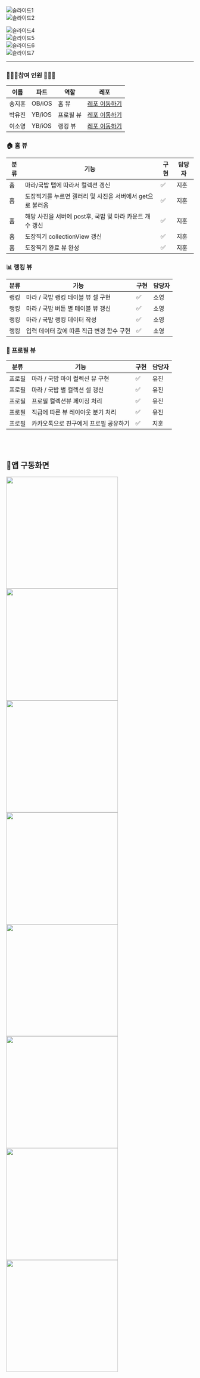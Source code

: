 

<br>

![슬라이드1](https://user-images.githubusercontent.com/60260284/99885690-41698a00-2c7a-11eb-9fed-2704d3abb0e1.png)<br>
![슬라이드2](https://user-images.githubusercontent.com/60260284/99885697-4595a780-2c7a-11eb-9f57-969b7cfff831.png)<br>

![슬라이드4](https://user-images.githubusercontent.com/60260284/99885700-46c6d480-2c7a-11eb-8513-17c0b1af56c9.png) <br>
![슬라이드5](https://user-images.githubusercontent.com/60260284/99885701-475f6b00-2c7a-11eb-8cfe-65ccf3ee5b1f.png) <br>
![슬라이드6](https://user-images.githubusercontent.com/60260284/99885702-47f80180-2c7a-11eb-80b3-93f6f8c64548.png) <br>
![슬라이드7](https://user-images.githubusercontent.com/60260284/99885703-48909800-2c7a-11eb-80a5-3408e6a4157f.png) <br>

 ---
 
### 🧑🏻‍💻참여 인원 👩🏻‍💻
|    이름  |    파트   | 역할|  레포   |
| ----    | ---- | ---- | --- |
|    송지훈  |    OB/iOS  | 홈 뷰 |[레포 이동하기](https://github.com/i-colours-u)        |
|   박유진  |   YB/iOS   |프로필 뷰| [레포 이동하기](https://github.com/brillantescene)   |
|     이소영 |   YB/iOS   |랭킹 뷰 | [레포 이동하기](https://github.com/gwajeong)  |



### 🏠 홈 뷰
|    분류  |    기능   | 구현|  담당자   |
| ----    | ---- | ---- | --- |
|    홈  |    마라/국밥 탭에 따라서 컬렉션 갱신 | ✅ | 지훈    |
|    홈   |   도장찍기를 누르면 갤러리 및 사진을 서버에서 get으로 불러옴   |✅| 지훈 |
|    홈   |   해당 사진을 서버에 post후, 국밥 및 마라 카운트 개수 갱신   |✅| 지훈 |
|    홈   |   도장찍기 collectionView 갱신   |✅| 지훈 |
|    홈   |   도장찍기 완료 뷰 완성 |✅| 지훈 |



### 📊 랭킹 뷰
|    분류  |    기능   | 구현|  담당자   |
| ----     | ---- | ---- | --- |
|    랭킹   |     마라 / 국밥 랭킹 테이블 뷰 셀 구현 | ✅ | 소영   |
|    랭킹   |   마라 / 국밥 버튼 별 테이블 뷰 갱신  |✅| 소영 |
|    랭킹   |   마라 / 국밥 랭킹 데이터 작성  |✅| 소영 |
|    랭킹   |  입력 데이터 값에 따른 직급 변경 함수 구현  |✅| 소영 |


### 👤 프로필 뷰

|    분류  |    기능   | 구현|  담당자   |
| ----     | ---- | ---- | --- |
|    프로필   |    마라 / 국밥 마이 컬렉션 뷰 구현 | ✅ | 유진   |
|    프로필   |    마라 / 국밥 별 컬렉션 셀 갱신   |✅| 유진 |
|    프로필   |   프로필 컬렉션뷰 페이징 처리   |✅| 유진 |
|    프로필   |   직급에 따른 뷰 레이아웃 분기 처리   |✅| 유진 |
|    프로필  |   카카오톡으로 친구에게 프로필 공유하기 |✅| 지훈 |

</br>
</br>

## 📱앱 구동화면
<img width = 300 src ="https://user-images.githubusercontent.com/68267763/99889522-6d483800-2c99-11eb-9ee5-645b31eaf8d7.png">
<img width = 300 src ="https://user-images.githubusercontent.com/68267763/99889523-6de0ce80-2c99-11eb-94b8-9788a809312e.png">
<img width = 300 src ="https://user-images.githubusercontent.com/68267763/99889543-9f599a00-2c99-11eb-855b-5ac042b9fc74.png">
<img width = 300 src ="https://user-images.githubusercontent.com/68267763/99889544-9ff23080-2c99-11eb-8986-b6a06efb1372.png">
<img width = 300 src ="https://user-images.githubusercontent.com/68267763/99889552-ae404c80-2c99-11eb-8308-16cd1a532bb4.png">
<img width = 300 src ="https://user-images.githubusercontent.com/68267763/99889553-af717980-2c99-11eb-9567-0f89ed70273a.png">
<img width = 300 src ="https://user-images.githubusercontent.com/68267763/99889560-bb5d3b80-2c99-11eb-9929-18dccf3ea2f3.png">
<img width = 300 src ="https://user-images.githubusercontent.com/68267763/99889561-bbf5d200-2c99-11eb-94b4-7d436c70fe5e.png">


